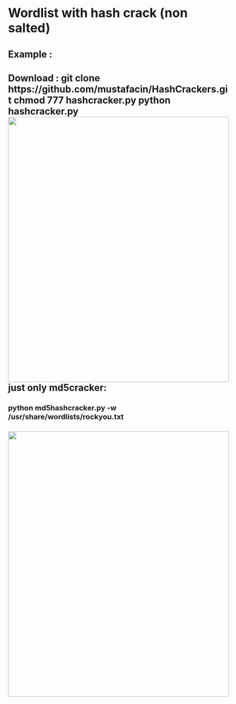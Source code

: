 # Wordlist with hash crack (non salted) <br>

<h2>Example : <h2>
Download :
  git clone https://github.com/mustafacin/HashCrackers.git
  chmod 777 hashcracker.py
  python hashcracker.py
<img src="https://i.ibb.co/jH0bYtt/hashcrack.png" style="width:500px;height:600px;"  >
just only md5cracker:
  <h3>
python md5hashcracker.py -w /usr/share/wordlists/rockyou.txt
<h3>
  
  
<img src="https://i.ibb.co/vzCC2b8/hash.png" style="width:500px;height:600px;"  >
